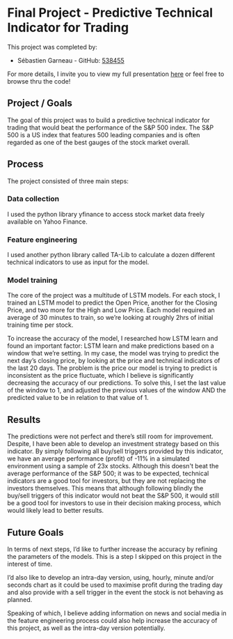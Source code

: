 # Final Project - Predictive Technical Indicator for Trading

This project was completed by:
- Sébastien Garneau - GitHub: [538455](https://github.com/538455)

For more details, I invite you to view my full presentation [here](Presentation.pptx) or feel free to browse thru the code!

## Project / Goals
The goal of this project was to build a predictive technical indicator for trading that would beat the performance of the S&P 500 index. The S&P 500 is a US index that features 500 leading companies and is often regarded as one of the best gauges of the stock market overall.

## Process
The project consisted of three main steps:

### Data collection
I used the python library yfinance to access stock market data freely available on Yahoo Finance.

### Feature engineering
I used another python library called TA-Lib to calculate a dozen different technical indicators to use as input for the model.

### Model training
The core of the project was a multitude of LSTM models. For each stock, I trained an LSTM model to predict the Open Price, another for the Closing Price, and two more for the High and Low Price. Each model required an average of 30 minutes to train, so we’re looking at roughly 2hrs of initial training time per stock.

To increase the accuracy of the model, I researched how LSTM learn and found an important factor: LSTM learn and make predictions based on a window that we’re setting. In my case, the model was trying to predict the next day’s closing price, by looking at the price and technical indicators of the last 20 days. The problem is the price our model is trying to predict is inconsistent as the price fluctuate, which I believe is significantly decreasing the accuracy of our predictions. To solve this, I set the last value of the window to 1, and adjusted the previous values of the window AND the predicted value to be in relation to that value of 1.

## Results
The predictions were not perfect and there’s still room for improvement. Despite, I have been able to develop an investment strategy based on this indicator. By simply following all buy/sell triggers provided by this indicator, we have an average performance (profit) of -11% in a simulated environment using a sample of 23x stocks. Although this doesn't beat the average performance of the S&P 500; it was to be expected, technical indicators are a good tool for investors, but they are not replacing the investors themselves. This means that although following blindly the buy/sell triggers of this indicator would not beat the S&P 500, it would still be a good tool for investors to use in their decision making process, which would likely lead to better results.

## Future Goals
In terms of next steps, I’d like to further increase the accuracy by refining the parameters of the models. This is a step I skipped on this project in the interest of time.

I’d also like to develop an intra-day version, using, hourly, minute and/or seconds chart as it could be used to maximise profit during the trading day and also provide with a sell trigger in the event the stock is not behaving as planned. 

Speaking of which, I believe adding information on news and social media in the feature engineering process could also help increase the accuracy of this project, as well as the intra-day version potentially.
